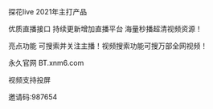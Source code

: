 探花live  2021年主打产品

优质直播接口 持续更新增加直播平台 海量秒播超清视频资源！

亮点功能 可搜索并关注主播！视频搜索功能可搜万部全网视频！

永久官网 BT.xnm6.com

视频支持投屏

邀请码:987654
